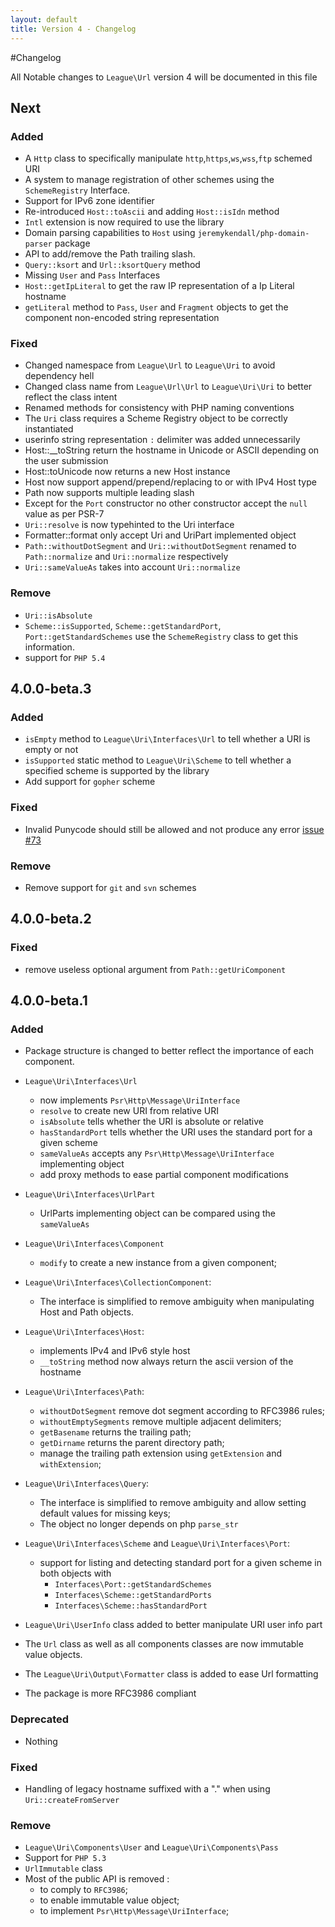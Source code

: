 ```yaml
---
layout: default
title: Version 4 - Changelog
---
```


#Changelog

All Notable changes to `League\Url` version 4 will be documented in this file

## Next

### Added

- A `Http` class to specifically manipulate `http`,`https`,`ws`,`wss`,`ftp` schemed URI
- A system to manage registration of other schemes using the `SchemeRegistry` Interface.
- Support for IPv6 zone identifier
- Re-introduced `Host::toAscii` and adding `Host::isIdn` method
- `Intl` extension is now required to use the library
- Domain parsing capabilities to `Host` using `jeremykendall/php-domain-parser` package
- API to add/remove the Path trailing slash.
- `Query::ksort` and `Url::ksortQuery` method
- Missing `User` and `Pass` Interfaces
- `Host::getIpLiteral` to get the raw IP representation of a Ip Literal hostname
- `getLiteral` method to `Pass`, `User` and `Fragment` objects to get the component non-encoded string representation

### Fixed

- Changed namespace from `League\Url` to `League\Uri` to avoid dependency hell
- Changed class name from `League\Url\Url` to `League\Uri\Uri` to better reflect the class intent
- Renamed methods for consistency with PHP naming conventions
- The `Uri` class requires a Scheme Registry object to be correctly instantiated
- userinfo string representation `:` delimiter was added unnecessarily
- Host::__toString return the hostname in Unicode or ASCII depending on the user submission
- Host::toUnicode now returns a new Host instance
- Host now support append/prepend/replacing to or with IPv4 Host type
- Path now supports multiple leading slash
- Except for the `Port` constructor no other constructor accept the `null` value as per PSR-7
- `Uri::resolve` is now typehinted to the Uri interface
- Formatter::format only accept Uri and UriPart implemented object
- `Path::withoutDotSegment` and `Uri::withoutDotSegment` renamed to `Path::normalize` and `Uri::normalize` respectively
- `Uri::sameValueAs` takes into account `Uri::normalize`

### Remove

- `Uri::isAbsolute`
- `Scheme::isSupported`, `Scheme::getStandardPort`, `Port::getStandardSchemes` use the `SchemeRegistry` class to get this information.
- support for `PHP 5.4`

## 4.0.0-beta.3

### Added

- `isEmpty` method to `League\Uri\Interfaces\Url` to tell whether a URI is empty or not
- `isSupported` static method to `League\Uri\Scheme` to tell whether a specified scheme is supported by the library
- Add support for `gopher` scheme

### Fixed

- Invalid Punycode should still be allowed and not produce any error [issue #73](https://github.com/thephpleague/url/issues/73)

### Remove

 - Remove support for `git` and `svn` schemes

## 4.0.0-beta.2

### Fixed
- remove useless optional argument from `Path::getUriComponent`

## 4.0.0-beta.1

### Added

- Package structure is changed to better reflect the importance of each component.

- `League\Uri\Interfaces\Url`
    -  now implements `Psr\Http\Message\UriInterface`
    - `resolve` to create new URI from relative URI
    - `isAbsolute` tells whether the URI is absolute or relative
    - `hasStandardPort`  tells whether the URI uses the standard port for a given scheme
    - `sameValueAs` accepts any `Psr\Http\Message\UriInterface` implementing object
    - add proxy methods to ease partial component modifications

- `League\Uri\Interfaces\UrlPart`
    -  UrlParts implementing object can be compared using the `sameValueAs`

- `League\Uri\Interfaces\Component`
    - `modify` to create a new instance from a given component;

- `League\Uri\Interfaces\CollectionComponent`:
    - The interface is simplified to remove ambiguity when manipulating Host and Path objects.

- `League\Uri\Interfaces\Host`:
    - implements IPv4 and IPv6 style host
    - `__toString` method now always return the ascii version of the hostname

- `League\Uri\Interfaces\Path`:
    - `withoutDotSegment` remove dot segment according to RFC3986 rules;
    - `withoutEmptySegments` remove multiple adjacent delimiters;
    - `getBasename` returns the trailing path;
    - `getDirname` returns the parent directory path;
    - manage the trailing path extension using `getExtension` and `withExtension`;

- `League\Uri\Interfaces\Query`:
    - The interface is simplified to remove ambiguity and allow setting default values for missing keys;
    - The object no longer depends on php `parse_str`

- `League\Uri\Interfaces\Scheme` and `League\Uri\Interfaces\Port`:
    - support for listing and detecting standard port for a given scheme in both objects with
        - `Interfaces\Port::getStandardSchemes`
        - `Interfaces\Scheme::getStandardPorts`
        - `Interfaces\Scheme::hasStandardPort`

- `League\Uri\UserInfo` class added to better manipulate URI user info part

- The `Url` class as well as all components classes are now immutable value objects.
- The `League\Uri\Output\Formatter` class is added to ease Url formatting
- The package is more RFC3986 compliant

### Deprecated
- Nothing

### Fixed
- Handling of legacy hostname suffixed with a "." when using `Uri::createFromServer`

### Remove
- `League\Uri\Components\User` and `League\Uri\Components\Pass`
- Support for `PHP 5.3`
- `UrlImmutable` class
- Most of the public API is removed :
    - to comply to `RFC3986`;
    - to enable immutable value object;
    - to implement `Psr\Http\Message\UriInterface`;